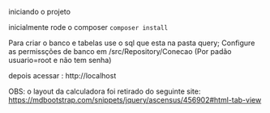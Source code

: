 iniciando o projeto


inicialmente rode o composer
<code>composer install</code>

Para criar o banco e tabelas use o sql que esta na pasta query;
Configure as permissções de banco em /src/Repository/Conecao (Por padão usuario=root e não tem senha)

depois acessar : http://localhost





OBS: o layout da calculadora foi retirado do seguinte site:
https://mdbootstrap.com/snippets/jquery/ascensus/456902#html-tab-view